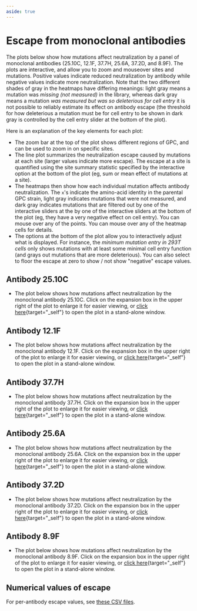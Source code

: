 ```yaml
---
aside: true
---
```


# Escape from monoclonal antibodies

The plots below show how mutations affect neutralization by a panel of monoclonal antibodies (25.10C, 12.1F, 37.7H, 25.6A, 37.2D, and 8.9F). The plots are interactive, and allow you to zoom and mouseover sites and mutations. Positive values indicate reduced neutralization by antibody while negative values indicate more neutralization. Note that the two different shades of gray in the heatmaps have differing meanings: light gray means a mutation was *missing (not measured)* in the library, whereas dark gray means a mutation *was measured but was so deleterious for cell entry* it is not possible to reliably estimate its effect on antibody escape (the threshold for how deleterious a mutation must be for cell entry to be shown in dark gray is controlled by the cell entry slider at the bottom of the plot).

Here is an explanation of the key elements for each plot:
 - The zoom bar at the top of the plot shows different regions of GPC, and can be used to zoom in on specific sites.
 - The line plot summarizes the neutralization escape caused by mutations at each site (larger values indicate more escape). The escape at a site is quantified using the site summary statistic specified by the interactive option at the bottom of the plot (eg, sum or mean effect of mutations at a site).
 - The heatmaps then show how each individual mutation affects antibody neutralization. The `x`'s indicate the amino-acid identity in the parental GPC strain, light gray indicates mutations that were not measured, and dark gray indicates mutations that are filtered out by one of the interactive sliders at the by one of the interactive sliders at the bottom of the plot (eg, they have a very negative effect on cell entry). You can mouse over any of the points. You can mouse over any of the heatmap cells for details.
 - The options at the bottom of the plot allow you to interactively adjust what is displayed. For instance, 
   the *minimum mutation entry in 293T cells* only shows mutations with at least some minimal cell entry
   function (and grays out mutations that are more deleterious). You can also select to floor the escape at zero to show / not show "negative" escape values. 


## Antibody 25.10C
- The plot below shows how mutations affect neutralization by the monoclonal antibody 25.10C. Click on the expansion box in the upper right of the plot to enlarge it for easier viewing, or [click here](/htmls/2510C_mut_effect.html){target="_self"} to open the plot in a stand-alone window.

<Figure caption="Interactive plot showing effects of mutations on antibody 25.10C escape">
    <Altair :showShadow="true" :spec-url="'htmls/2510C_mut_effect.html'"></Altair>
</Figure>

## Antibody 12.1F
- The plot below shows how mutations affect neutralization by the monoclonal antibody 12.1F. Click on the expansion box in the upper right of the plot to enlarge it for easier viewing, or [click here](/htmls/121F_mut_effect.html){target="_self"} to open the plot in a stand-alone window.

<Figure caption="Interactive plot showing effects of mutations on antibody 12.1F escape">
    <Altair :showShadow="true" :spec-url="'htmls/121F_mut_effect.html'"></Altair>
</Figure>

## Antibody 37.7H
- The plot below shows how mutations affect neutralization by the monoclonal antibody 37.7H. Click on the expansion box in the upper right of the plot to enlarge it for easier viewing, or [click here](/htmls/377H_mut_effect.html){target="_self"} to open the plot in a stand-alone window.

<Figure caption="Interactive plot showing effects of mutations on antibody 37.7H escape">
    <Altair :showShadow="true" :spec-url="'htmls/377H_mut_effect.html'"></Altair>
</Figure>

## Antibody 25.6A
- The plot below shows how mutations affect neutralization by the monoclonal antibody 25.6A. Click on the expansion box in the upper right of the plot to enlarge it for easier viewing, or [click here](/htmls/256A_mut_effect.html){target="_self"} to open the plot in a stand-alone window.

<Figure caption="Interactive plot showing effects of mutations on antibody 25.6A escape">
    <Altair :showShadow="true" :spec-url="'htmls/256A_mut_effect.html'"></Altair>
</Figure>

## Antibody 37.2D
- The plot below shows how mutations affect neutralization by the monoclonal antibody 37.2D. Click on the expansion box in the upper right of the plot to enlarge it for easier viewing, or [click here](/htmls/372D_mut_effect.html){target="_self"} to open the plot in a stand-alone window.

<Figure caption="Interactive plot showing effects of mutations on antibody 37.2D escape">
    <Altair :showShadow="true" :spec-url="'htmls/372D_mut_effect.html'"></Altair>
</Figure>

## Antibody 8.9F
- The plot below shows how mutations affect neutralization by the monoclonal antibody 8.9F. Click on the expansion box in the upper right of the plot to enlarge it for easier viewing, or [click here](/htmls/89F_mut_effect.html){target="_self"} to open the plot in a stand-alone window.

<Figure caption="Interactive plot showing effects of mutations on antibody 8.9F escape">
    <Altair :showShadow="true" :spec-url="'htmls/89F_mut_effect.html'"></Altair>
</Figure>

## Numerical values of escape

For per-antibody escape values, see [these CSV files](https://github.com/dms-vep/LASV_Josiah_GP_DMS/tree/main/results/filtered_antibody_escape_CSVs).
